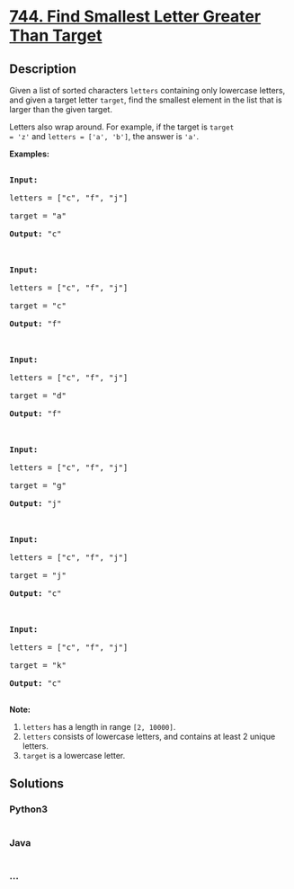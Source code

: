 # [744. Find Smallest Letter Greater Than Target](https://leetcode.com/problems/find-smallest-letter-greater-than-target)

## Description
<p>

Given a list of sorted characters <code>letters</code> containing only lowercase letters, and given a target letter <code>target</code>, find the smallest element in the list that is larger than the given target.

</p><p>

Letters also wrap around.  For example, if the target is <code>target = 'z'</code> and <code>letters = ['a', 'b']</code>, the answer is <code>'a'</code>.

</p>



<p><b>Examples:</b><br />

<pre>

<b>Input:</b>

letters = ["c", "f", "j"]

target = "a"

<b>Output:</b> "c"



<b>Input:</b>

letters = ["c", "f", "j"]

target = "c"

<b>Output:</b> "f"



<b>Input:</b>

letters = ["c", "f", "j"]

target = "d"

<b>Output:</b> "f"



<b>Input:</b>

letters = ["c", "f", "j"]

target = "g"

<b>Output:</b> "j"



<b>Input:</b>

letters = ["c", "f", "j"]

target = "j"

<b>Output:</b> "c"



<b>Input:</b>

letters = ["c", "f", "j"]

target = "k"

<b>Output:</b> "c"

</pre>

</p>



<p><b>Note:</b><br>

<ol>

<li><code>letters</code> has a length in range <code>[2, 10000]</code>.</li>

<li><code>letters</code> consists of lowercase letters, and contains at least 2 unique letters.</li>

<li><code>target</code> is a lowercase letter.</li>

</ol>

</p>


## Solutions


<!-- tabs:start -->

### **Python3**

```python

```

### **Java**

```java

```

### **...**
```

```

<!-- tabs:end -->